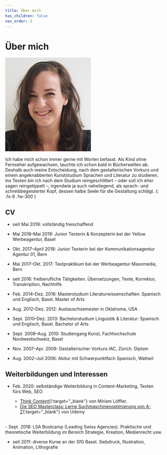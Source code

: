 ```yaml
---
title: Über mich
has_children: false
nav_order: 3
---
```


# Über mich

![](images/foto-275x300.jpg)

Ich habe mich schon immer gerne mit Worten befasst. Als Kind ohne Fernseher aufgewachsen, tauchte ich schon bald in Bücherwelten ab. Deshalb auch meine Entscheidung, nach dem gestalterischen Vorkurs und einem angeknabberten Kunststudium Sprachen und Literatur zu studieren. Ins Texten bin ich nach dem Studium reingeschlittert – oder soll ich eher sagen reingetippelt –, irgendwie ja auch naheliegend, als sprach- und schreibbegeisterter Kopf, dessen halbe Seele für die Gestaltung schlägt.
{: .fs-6 .fw-300 }

## CV

- seit Mai 2019: vollständig freischaffend

- Mai 2018–Mai 2019: Junior Texterin & Konzepterin bei der Yellow Werbeagentur, Basel

- Okt. 2017–April 2018: Junior Texterin bei der Kommunikationsagentur Agentur 01, Bern

- Mai 2017–Okt. 2017: Textpraktikum bei der Werbeagentur Maxomedia, Bern

- seit 2016: freiberufliche Tätigkeiten. Übersetzungen, Texte, Korrektur, Transkription, Nachhilfe

- Feb. 2014–Dez. 2016: Masterstudium Literaturwissenschaften: Spanisch und Englisch, Basel. Master of Arts

- Aug. 2012–Dez. 2012: Austauschsemester in Oklahoma, USA

- Sept. 2010–Dez. 2013: Bachelorstudium Linguistik & Literatur: Spanisch und Englisch, Basel. Bachelor of Arts

- Sept. 2009–Aug. 2010: Studiengang Kunst, Fachhochschule Nordwestschweiz, Basel

- Nov. 2007–Apr. 2009: Gestalterischer Vorkurs IAC, Zürich. Diplom

- Aug. 2002–Juli 2006: Abitur mit Schwerpunktfach Spanisch, Wattwil

## Weiterbildungen und Interessen

- Feb. 2020: selbständige Weiterbildung in Content-Marketing, Texten fürs Web, SEO

  - [Think Content!](https://www.rheinwerk-verlag.de/think-content_4127/){:target="_blank"} von Miriam Löffler.
  - [Die SEO Masterclass: Lerne Suchmaschinenoptimierung von A-Z](https://www.udemy.com/course/die-seo-masterclass/){:target="_blank"} von Udemy
<br>
- Sept. 2018: LSA Bootcamp (Leading Swiss Agencies). Praktische und theoretische Weiterbildung im Bereich Strategie, Kreation, Medienrecht usw.

- seit 2011: diverse Kurse an der SfG Basel. Siebdruck, Illustration, Animation, Lithografie
